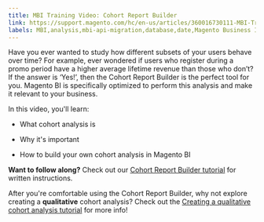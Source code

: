 ```yaml
---
title: MBI Training Video: Cohort Report Builder
link: https://support.magento.com/hc/en-us/articles/360016730111-MBI-Training-Video-Cohort-Report-Builder
labels: MBI,analysis,mbi-api-migration,database,date,Magento Business Intelligence,how to,reports
---
```



Have you ever wanted to study how different subsets of your users behave over time? For example, ever wondered if users who register during a promo period have a higher average lifetime revenue than those who don’t? If the answer is ‘Yes!’, then the Cohort Report Builder is the perfect tool for you. Magento BI is specifically optimized to perform this analysis and make it relevant to your business.

In this video, you'll learn:

* What cohort analysis is

* Why it's important

* How to build your own cohort analysis in Magento BI

**Want to follow along?** Check out our [Cohort Report Builder tutorial](https://support.magento.com/hc/en-us/articles/360016504632) for written instructions.

After you're comfortable using the Cohort Report Builder, why not explore creating a **qualitative** cohort analysis? Check out the [Creating a qualitative cohort analysis tutorial](https://support.magento.com/hc/en-us/articles/360016731191) for more info!

